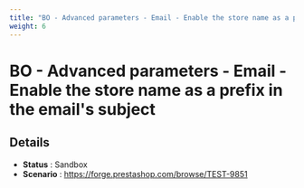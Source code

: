 ```yaml
---
title: "BO - Advanced parameters - Email - Enable the store name as a prefix in the email\'s subject"
weight: 6
---
```


# BO - Advanced parameters - Email - Enable the store name as a prefix in the email\'s subject
## Details
* **Status** : Sandbox
* **Scenario** : https://forge.prestashop.com/browse/TEST-9851

